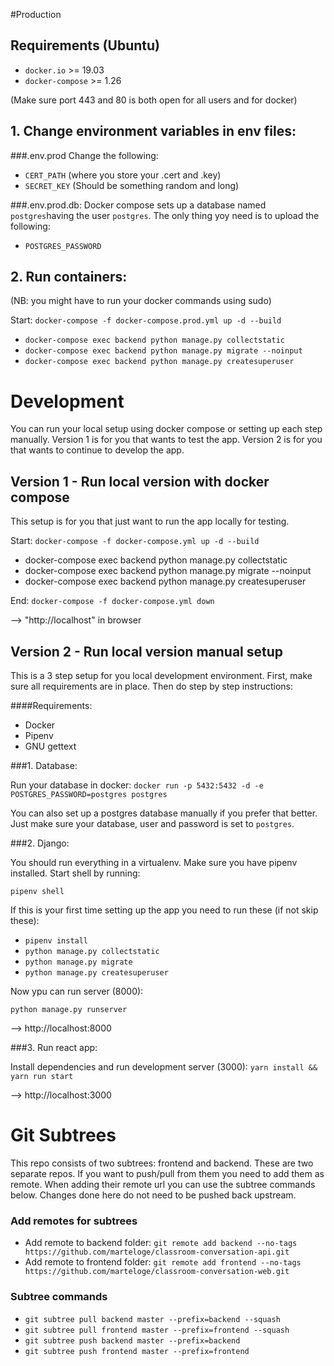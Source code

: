 #Production

## Requirements (Ubuntu)

- `docker.io` >= 19.03
- `docker-compose` >= 1.26

(Make sure port 443 and 80 is both open for all users and for docker)

## 1. Change environment variables in env files:

###.env.prod
Change the following:

- `CERT_PATH` (where you store your .cert and .key)
- `SECRET_KEY` (Should be something random and long)

###.env.prod.db:
Docker compose sets up a database named `postgres`having the user `postgres`. The only thing yoy need is to upload the following:

- `POSTGRES_PASSWORD`

## 2. Run containers:

(NB: you might have to run your docker commands using sudo)

Start: `docker-compose -f docker-compose.prod.yml up -d --build`

- `docker-compose exec backend python manage.py collectstatic`
- `docker-compose exec backend python manage.py migrate --noinput`
- `docker-compose exec backend python manage.py createsuperuser`

# Development

You can run your local setup using docker compose or setting up each step manually. Version 1 is for you that wants to test the app. Version 2 is for you that wants to continue to develop the app.

## Version 1 - Run local version with docker compose

This setup is for you that just want to run the app locally for testing.

Start: `docker-compose -f docker-compose.yml up -d --build`

- docker-compose exec backend python manage.py collectstatic
- docker-compose exec backend python manage.py migrate --noinput
- docker-compose exec backend python manage.py createsuperuser

End: `docker-compose -f docker-compose.yml down`

--> "http://localhost" in browser

## Version 2 - Run local version manual setup

This is a 3 step setup for you local development environment. First, make sure all requirements are in place. Then do step by step instructions:

####Requirements:

- Docker
- Pipenv
- GNU gettext

###1. Database:

Run your database in docker:
`docker run -p 5432:5432 -d -e POSTGRES_PASSWORD=postgres postgres`

You can also set up a postgres database manually if you prefer that better. Just make sure your database, user and password is set to `postgres`.

###2. Django:

You should run everything in a virtualenv. Make sure you have pipenv installed. Start shell by running:

`pipenv shell`

If this is your first time setting up the app you need to run these (if not skip these):

- `pipenv install`
- `python manage.py collectstatic`
- `python manage.py migrate`
- `python manage.py createsuperuser`

Now ypu can run server (8000):

`python manage.py runserver`

--> http://localhost:8000

###3. Run react app:

Install dependencies and run development server (3000):
`yarn install && yarn run start`

--> http://localhost:3000

# Git Subtrees

This repo consists of two subtrees: frontend and backend. These are two separate repos. If you want to push/pull from them you need to add them as remote. When adding their remote url you can use the subtree commands below. Changes done here do not need to be pushed back upstream.

### Add remotes for subtrees

- Add remote to backend folder: `git remote add backend --no-tags https://github.com/marteloge/classroom-conversation-api.git`
- Add remote to frontend folder: `git remote add frontend --no-tags https://github.com/marteloge/classroom-conversation-web.git`

### Subtree commands

- `git subtree pull backend master --prefix=backend --squash`
- `git subtree pull frontend master --prefix=frontend --squash`
- `git subtree push backend master --prefix=backend`
- `git subtree push frontend master --prefix=frontend`
